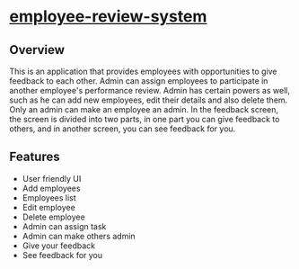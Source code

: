 # [employee-review-system](https://employee-review-system-1zkx.onrender.com/)

## Overview
This is an application that provides employees with opportunities to give feedback to each other.
Admin can assign employees to participate in another employee's performance review. Admin has certain powers as well, such as he can add new employees, edit their details and also delete them. Only an admin can make an employee an admin. In the feedback screen, the screen is divided into two parts,
in one part you can give feedback to others, and in another screen, you can see feedback for you.  



## Features

* User friendly UI
* Add employees
* Employees list
* Edit employee
* Delete employee
* Admin can assign task
* Admin can make others admin
* Give your feedback
* See feedback for you

